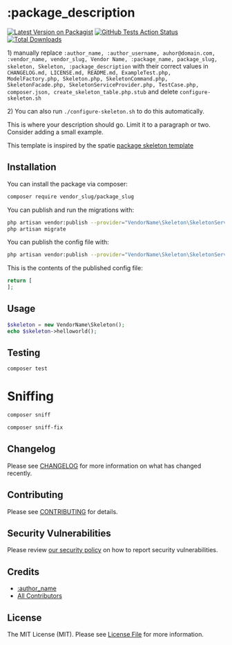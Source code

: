# :package_description

[![Latest Version on Packagist](https://img.shields.io/packagist/v/vendor_slug/package_slug.svg?style=flat-square)](https://packagist.org/packages/vendor_slug/package_slug)
[![GitHub Tests Action Status](https://img.shields.io/github/workflow/status/vendor_slug/package_slug/tests?label=tests)](https://github.com/vendor_slug/package_slug/actions?query=workflow%3Atests+branch%3Amaster)
[![Total Downloads](https://img.shields.io/packagist/dt/vendor_slug/package_slug.svg?style=flat-square)](https://packagist.org/packages/vendor_slug/package_slug)

[](delete) 1) manually replace `:author_name, :author_username, auhor@domain.com, :vendor_name, vendor_slug, Vendor Name, :package_name, package_slug, skeleton, Skeleton, :package_description` with their correct values
[](delete) in `CHANGELOG.md, LICENSE.md, README.md, ExampleTest.php, ModelFactory.php, Skeleton.php, SkeletonCommand.php, SkeletonFacade.php, SkeletonServiceProvider.php, TestCase.php, composer.json, create_skeleton_table.php.stub`
[](delete) and delete `configure-skeleton.sh`

[](delete) 2) You can also run `./configure-skeleton.sh` to do this automatically.

This is where your description should go. Limit it to a paragraph or two. Consider adding a small example.

This template is inspired by the spatie [package skeleton template](https://github.com/spatie/package-skeleton-laravel)

## Installation

You can install the package via composer:

```bash
composer require vendor_slug/package_slug
```

You can publish and run the migrations with:

```bash
php artisan vendor:publish --provider="VendorName\Skeleton\SkeletonServiceProvider" --tag="package_slug-migrations"
php artisan migrate
```

You can publish the config file with:

```bash
php artisan vendor:publish --provider="VendorName\Skeleton\SkeletonServiceProvider" --tag="package_slug-config"
```

This is the contents of the published config file:

```php
return [
];
```

## Usage

```php
$skeleton = new VendorName\Skeleton();
echo $skeleton->helloworld();
```

## Testing

```bash
composer test
```

# Sniffing

```bash
composer sniff
```

```bash
composer sniff-fix
```

## Changelog

Please see [CHANGELOG](CHANGELOG.md) for more information on what has changed recently.

## Contributing

Please see [CONTRIBUTING](.github/CONTRIBUTING.md) for details.

## Security Vulnerabilities

Please review [our security policy](../../security/policy) on how to report security vulnerabilities.

## Credits

- [:author_name](https://github.com/:author_username)
- [All Contributors](../../contributors)

## License

The MIT License (MIT). Please see [License File](LICENSE.md) for more information.

